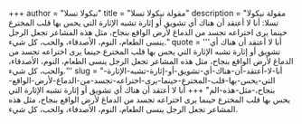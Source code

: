 +++
author = "نيكولا تسلا"
title = "مقولة نيكولا تسلا"
description = "مقولة نيكولا تسلا: أنا لا أعتقد أن هناك أي تشويق أو إثارة تشبه الإثارة التي يحس بها قلب المخترع حينما يرى اختراعه تجسد من الدماغ لأرض الواقع بنجاح، مثل هذه المشاعر تجعل الرجل ينسى الطعام، النوم، الأصدقاء، والحب، كل شيء."
quote = '''أنا لا أعتقد أن هناك أي تشويق أو إثارة تشبه الإثارة التي يحس بها قلب المخترع حينما يرى اختراعه تجسد من الدماغ لأرض الواقع بنجاح، مثل هذه المشاعر تجعل الرجل ينسى الطعام، النوم، الأصدقاء، والحب، كل شيء.'''
slug = "أنا-لا-أعتقد-أن-هناك-أي-تشويق-أو-إثارة-تشبه-الإثارة-التي-يحس-بها-قلب-المخترع-حينما-يرى-اختراعه-تجسد-من-الدماغ-لأرض-الواقع-بنجاح،-مثل-هذه-الم"
+++
أنا لا أعتقد أن هناك أي تشويق أو إثارة تشبه الإثارة التي يحس بها قلب المخترع حينما يرى اختراعه تجسد من الدماغ لأرض الواقع بنجاح، مثل هذه المشاعر تجعل الرجل ينسى الطعام، النوم، الأصدقاء، والحب، كل شيء.
